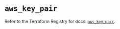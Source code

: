 # `aws_key_pair`

Refer to the Terraform Registry for docs: [`aws_key_pair`](https://registry.terraform.io/providers/hashicorp/aws/4.54.0/docs/resources/key_pair).
